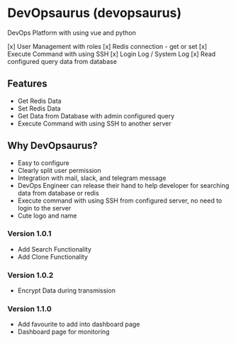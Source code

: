 # DevOpsaurus (devopsaurus)

DevOps Platform with using vue and python

[x] User Management with roles
[x] Redis connection - get or set
[x] Execute Command with using SSH
[x] Login Log / System Log
[x] Read configured query data from database

## Features

- Get Redis Data
- Set Redis Data
- Get Data from Database with admin configured query
- Execute Command with using SSH to another server

## Why DevOpsaurus?

- Easy to configure
- Clearly split user permission
- Integration with mail, slack, and telegram message
- DevOps Engineer can release their hand to help developer for searching data from database or redis
- Execute command with using SSH from configured server, no need to login to the server
- Cute logo and name

### Version 1.0.1
- Add Search Functionality
- Add Clone Functionality

### Version 1.0.2
- Encrypt Data during transmission

### Version 1.1.0
- Add favourite to add into dashboard page
- Dashboard page for monitoring
